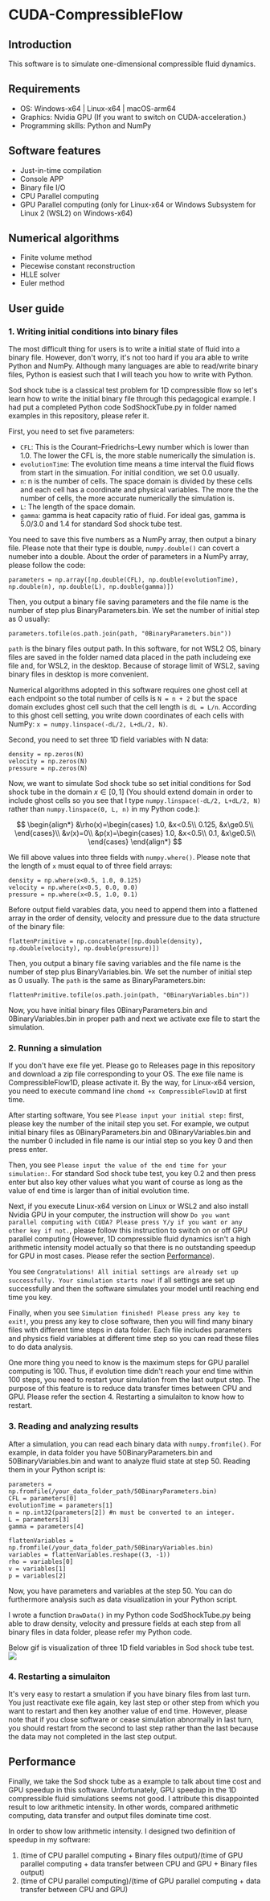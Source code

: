 # CUDA-CompressibleFlow
## Introduction
This software is to simulate one-dimensional compressible fluid dynamics.
## Requirements
- OS: Windows-x64 | Linux-x64 | macOS-arm64
- Graphics: Nvidia GPU (If you want to switch on CUDA-acceleration.)
- Programming skills: Python and NumPy
## Software features
- Just-in-time compilation
- Console APP
- Binary file I/O
- CPU Parallel computing
- GPU Parallel computing (only for Linux-x64 or Windows Subsystem for Linux 2 (WSL2) on Windows-x64)
## Numerical algorithms
- Finite volume method
- Piecewise constant reconstruction
- HLLE solver
- Euler method
## User guide
### 1. Writing initial conditions into binary files
The most difficult thing for users is to write a initial state of fluid into a binary file. However, don't worry, it's not too hard if you ara able to write Python and NumPy. 
Although many languages are able to read/write binary files, Python is easiest such that I will teach you how to write with Python.

Sod shock tube is a classical test problem for 1D compressible flow so let's learn how to write the initial binary file through this pedagogical example.
I had put a completed Python code SodShockTube.py in folder named examples in this repository, please refer it.

First, you need to set five parameters:
- `CFL`: This is the Courant–Friedrichs–Lewy number which is lower than 1.0. The lower the CFL is, the more stable numerically the simulation is.
- `evolutionTime`: The evolution time means a time interval the fluid flows from start in the simuation. For initial condition, we set 0.0 usually.
- `n`: n is the number of cells. The space domain is divided by these cells and each cell has a coordinate and physical variables. The more the the number of cells, the more accurate numerically the simulation is.
- `L`: The length of the space domain.
- `gamma`: gamma is heat capacity ratio of fluid. For ideal gas, gamma is 5.0/3.0 and 1.4 for standard Sod shock tube test.

You need to save this five numbers as a NumPy array, then output a binary file. Please note that their type is double, `numpy.double()` can covert a numeber into a double. About the order of parameters in a NumPy array, please follow the code: 
```
parameters = np.array([np.double(CFL), np.double(evolutionTime), np.double(n), np.double(L), np.double(gamma)])
``` 
Then, you output a binary file saving parameters and the file name is the number of step plus BinaryParameters.bin. We set the number of initial step as 0 usually:
```
parameters.tofile(os.path.join(path, "0BinaryParameters.bin"))
```
`path` is the binary files output path. In this software, for not WSL2 OS, binary files are saved in the folder named data placed in the path includeing exe file and, for WSL2, in the desktop.
Because of storage limit of WSL2, saving binary files in desktop is more convenient.

Numerical algorithms adopted in this software requires one ghost cell at each endpoint so the total number of cells is `N = n + 2` but the space domain excludes ghost cell such that the cell length is `dL = L/n`.
According to this ghost cell setting, you write down coordinates of each cells with NumPy: `x = numpy.linspace(-dL/2, L+dL/2, N)`.

Second, you need to set three 1D field variables with N data:
```
density = np.zeros(N)
velocity = np.zeros(N)
pressure = np.zeros(N)
```
Now, we want to simulate Sod shock tube so set initial conditions for Sod shock tube in the domain $x\in[0, 1]$ (You should extend domain in order to include ghost cells so you see that I type `numpy.linspace(-dL/2, L+dL/2, N)` rather than  `numpy.linspace(0, L, n)` in my Python code.):

$$
\begin{align*} 
&\rho(x)=\begin{cases}
1.0, &x<0.5\\
0.125, &x\ge0.5\\
\end{cases}\\
&v(x)=0\\
&p(x)=\begin{cases}
1.0, &x<0.5\\
0.1, &x\ge0.5\\
\end{cases}
\end{align*}
$$

We fill above values into three fields with `numpy.where()`. Please note that the length of `x` must equal to of three field arrays:
```
density = np.where(x<0.5, 1.0, 0.125)
velocity = np.where(x<0.5, 0.0, 0.0)
pressure = np.where(x<0.5, 1.0, 0.1)
```
Before output field varables data, you need to append them into a flattened array in the order of density, velocity and pressure due to the data structure of the binary file:
```
flattenPrimitive = np.concatenate([np.double(density), np.double(velocity), np.double(pressure)])
```
Then, you output a binary file saving variables and the file name is the number of step plus BinaryVariables.bin. We set the number of initial step as 0 usually. The `path` is the same as BinaryParameters.bin:
```
flattenPrimitive.tofile(os.path.join(path, "0BinaryVariables.bin"))
```
Now, you have initial binary files 0BinaryParameters.bin and 0BinaryVariables.bin in proper path and next we activate exe file to start the simulation.
### 2. Running a simulation
If you don't have exe file yet. Please go to Releases page in this repository and download a zip file corresponding to your OS. The exe file name is CompressibleFlow1D, please activate it.
By the way, for Linux-x64 version, you need to execute command line `chomd +x CompressibleFlow1D` at first time. 

After starting software, You see `Please input your initial step:` first, please key the number of the initail step you set. 
For example, we output initial binary files as 0BinaryParameters.bin and 0BinaryVariables.bin and the number 0 included in file name is our intial step so you key 0 and then press enter.

Then, you see `Please input the value of the end time for your simulation:`. For standard Sod shock tube test, you key 0.2 and then press enter but also key other values what you want of course as long as the value of end time is larger than of initial evolution time.

Next, if you execute Linux-x64 version on Linux or WSL2 and also install Nvidia GPU in your computer, the instruction will show `Do you want parallel computing with CUDA? Please press Y/y if you want or any other key if not.`, please follow this instruction to switch on or off GPU parallel computing (However, 1D compressible fluid dynamics isn't a high arithmetic intensity model actually so that there is no outstanding speedup for GPU in most cases. Please refer the section [Performance](#performance)).

You see `Congratulations! All initial settings are already set up successfully. Your simulation starts now!` if all settings are set up successfully and then the software simulates your model until reaching end time you key. 

Finally, when you see `Simulation finished! Please press any key to exit!`, you press any key to close software, then you will find many binary files with different time steps in data folder. 
Each file includes parameters and physics field variables at different time step so you can read these files to do data analysis. 

One more thing you need to know is the maximum steps for GPU parallel computing is 100. Thus, if evolution time didn't reach your end time within 100 steps, you need to restart your simulation from the last output step. 
The purpose of this feature is to reduce data transfer times between CPU and GPU. Please refer the section 4. Restarting a simulaiton to know how to restart.
### 3. Reading and analyzing results
After a simulation, you can read each binary data with `numpy.fromfile()`. For example, in data folder you have 50BinaryParameters.bin and 50BinaryVariables.bin and want to analyze fluid state at step 50. Reading them in your Python script is:
```
parameters = np.fromfile(/your_data_folder_path/50BinaryParameters.bin)
CFL = parameters[0]
evolutionTime = parameters[1]
n = np.int32(parameters[2]) #n must be converted to an integer.
L = parameters[3]
gamma = parameters[4]

flattenVariables = np.fromfile(/your_data_folder_path/50BinaryVariables.bin)
variables = flattenVariables.reshape((3, -1))
rho = variables[0]
v = variables[1]
p = variables[2]
```
Now, you have parameters and variables at the step 50. You can do furthermore analysis such as data visualization in your Python script.

I wrote a function `DrawData()` in my Python code SodShockTube.py being able to draw density, velocity and pressure fields at each step from all binary files in data folder, please refer my Python code.

Below gif is visualization of three 1D field variables in Sod shock tube test.
![](examples/result.gif)
### 4. Restarting a simulaiton
It's very easy to restart a smulation if you have binary files from last turn. You just reactivate exe file again, key last step or other step from which you want to restart and then key another value of end time.
However, please note that if you close software or cease simulation abnormally in last turn, you should restart from the second to last step rather than the last because the data may not completed in the last step output.
## Performance
Finally, we take the Sod shock tube as a example to talk about time cost and GPU speedup in this software. Unfortunately, GPU speedup in the 1D compressible fluid simulations seems not good. 
I attribute this disappointed result to low arithmetic intensity. In other words, compared arithmetic computing, data transfer and output files dominate time cost. 

In order to show low arithmetic intensity. I designed two definition of speedup in my software:
1. (time of CPU parallel computing + Binary files output)/(time of GPU parallel computing + data transfer between CPU and GPU + Binary files output)
2. (time of CPU parallel computing)/(time of GPU parallel computing + data transfer between CPU and GPU)
